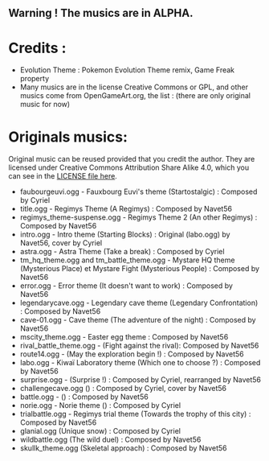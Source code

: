 ## Warning ! The musics are in ALPHA.

# Credits :

* Evolution Theme : Pokemon Evolution Theme remix, Game Freak property
* Many musics are in the license Creative Commons or GPL, and other musics come from  OpenGameArt.org, the list : 
(there are only original music for now)


# Originals musics:
Original music can be reused provided that you credit the author. They are licensed under Creative Commons Attribution Share Alike 4.0, which you can see in the [LICENSE file here](https://github.com/cyrioncentori/OpMon/blob/master/Resources/LICENSE).  
<!--Path : |filename|.extention - |Where the music is located| (|Music name|) : Composed by |creator|-->

* faubourgeuvi.ogg - Fauxbourg Euvi's theme (Startostalgic) : Composed by Cyriel
* title.ogg - Regimys Theme (A Regimys) : Composed by Navet56
* regimys_theme-suspense.ogg - Regimys Theme 2 (An other Regimys) : Composed by Navet56
* intro.ogg - Intro theme (Starting Blocks) : Original (labo.ogg) by Navet56, cover by Cyriel
* astra.ogg - Astra Theme (Take a break) : Composed by Cyriel
* tm_hq_theme.ogg and tm_battle_theme.ogg - Mystare HQ theme (Mysterious Place) et Mystare Fight (Mysterious People) : Composed by Navet56
* error.ogg - Error theme (It doesn't want to work) : Composed by Navet56
* legendarycave.ogg - Legendary cave theme (Legendary Confrontation) : Composed by Navet56
* cave-01.ogg - Cave theme (The adventure of the night) : Composed by Navet56
* mscity_theme.ogg - Easter egg theme : Composed by Navet56
* rival_battle_theme.ogg - (Fight against the rival): Composed by Navet56
* route14.ogg - (May the exploration begin !) : Composed by Navet56
* labo.ogg - Kiwaï Laboratory theme (Which one to choose ?) : Composed by Navet56
* surprise.ogg - (Surprise !) : Composed by Cyriel, rearranged by Navet56
* challengecave.ogg () : Composed by Cyriel, cover by Navet56
* battle.ogg - () : Composed by Navet56
* norie.ogg - Norie theme () : Composed by Cyriel 
* trialbattle.ogg - Regimys trial theme (Towards the trophy of this city) : Composed by Navet56
* glanial.ogg (Unique snow) : Composed by Cyriel
* wildbattle.ogg (The wild duel) : Composed by Navet56
* skullk_theme.ogg (Skeletal approach) : Composed by Navet56

